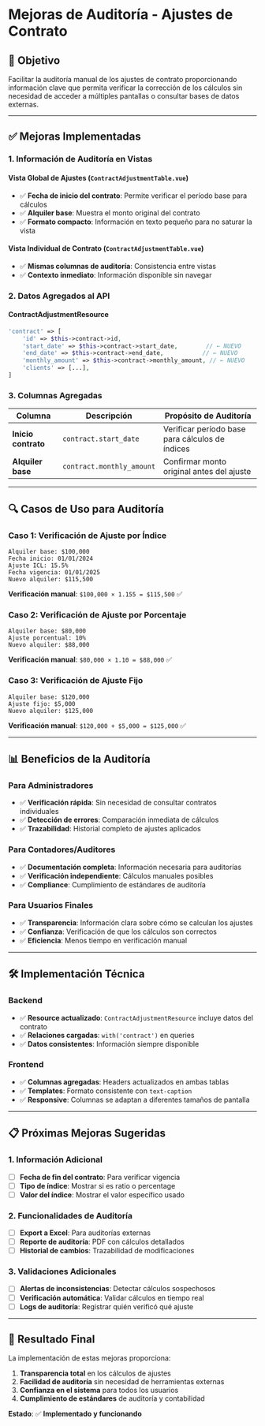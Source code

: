 # Mejoras de Auditoría - Ajustes de Contrato

## 🎯 **Objetivo**

Facilitar la auditoría manual de los ajustes de contrato proporcionando información clave que permita verificar la corrección de los cálculos sin necesidad de acceder a múltiples pantallas o consultar bases de datos externas.

---

## ✅ **Mejoras Implementadas**

### 1. **Información de Auditoría en Vistas**

#### **Vista Global de Ajustes** (`ContractAdjustmentTable.vue`)
- ✅ **Fecha de inicio del contrato**: Permite verificar el período base para cálculos
- ✅ **Alquiler base**: Muestra el monto original del contrato
- ✅ **Formato compacto**: Información en texto pequeño para no saturar la vista

#### **Vista Individual de Contrato** (`ContractAdjustmentTable.vue`)
- ✅ **Mismas columnas de auditoría**: Consistencia entre vistas
- ✅ **Contexto inmediato**: Información disponible sin navegar

### 2. **Datos Agregados al API**

#### **ContractAdjustmentResource**
```php
'contract' => [
    'id' => $this->contract->id,
    'start_date' => $this->contract->start_date,        // ← NUEVO
    'end_date' => $this->contract->end_date,           // ← NUEVO  
    'monthly_amount' => $this->contract->monthly_amount, // ← NUEVO
    'clients' => [...],
]
```

### 3. **Columnas Agregadas**

| Columna | Descripción | Propósito de Auditoría |
|---------|-------------|----------------------|
| **Inicio contrato** | `contract.start_date` | Verificar período base para cálculos de índices |
| **Alquiler base** | `contract.monthly_amount` | Confirmar monto original antes del ajuste |

---

## 🔍 **Casos de Uso para Auditoría**

### **Caso 1: Verificación de Ajuste por Índice**
```
Alquiler base: $100,000
Fecha inicio: 01/01/2024
Ajuste ICL: 15.5%
Fecha vigencia: 01/01/2025
Nuevo alquiler: $115,500
```
**Verificación manual**: `$100,000 × 1.155 = $115,500` ✅

### **Caso 2: Verificación de Ajuste por Porcentaje**
```
Alquiler base: $80,000
Ajuste porcentual: 10%
Nuevo alquiler: $88,000
```
**Verificación manual**: `$80,000 × 1.10 = $88,000` ✅

### **Caso 3: Verificación de Ajuste Fijo**
```
Alquiler base: $120,000
Ajuste fijo: $5,000
Nuevo alquiler: $125,000
```
**Verificación manual**: `$120,000 + $5,000 = $125,000` ✅

---

## 📊 **Beneficios de la Auditoría**

### **Para Administradores**
- ✅ **Verificación rápida**: Sin necesidad de consultar contratos individuales
- ✅ **Detección de errores**: Comparación inmediata de cálculos
- ✅ **Trazabilidad**: Historial completo de ajustes aplicados

### **Para Contadores/Auditores**
- ✅ **Documentación completa**: Información necesaria para auditorías
- ✅ **Verificación independiente**: Cálculos manuales posibles
- ✅ **Compliance**: Cumplimiento de estándares de auditoría

### **Para Usuarios Finales**
- ✅ **Transparencia**: Información clara sobre cómo se calculan los ajustes
- ✅ **Confianza**: Verificación de que los cálculos son correctos
- ✅ **Eficiencia**: Menos tiempo en verificación manual

---

## 🛠 **Implementación Técnica**

### **Backend**
- ✅ **Resource actualizado**: `ContractAdjustmentResource` incluye datos del contrato
- ✅ **Relaciones cargadas**: `with('contract')` en queries
- ✅ **Datos consistentes**: Información siempre disponible

### **Frontend**
- ✅ **Columnas agregadas**: Headers actualizados en ambas tablas
- ✅ **Templates**: Formato consistente con `text-caption`
- ✅ **Responsive**: Columnas se adaptan a diferentes tamaños de pantalla

---

## 📋 **Próximas Mejoras Sugeridas**

### **1. Información Adicional**
- [ ] **Fecha de fin del contrato**: Para verificar vigencia
- [ ] **Tipo de índice**: Mostrar si es ratio o percentage
- [ ] **Valor del índice**: Mostrar el valor específico usado

### **2. Funcionalidades de Auditoría**
- [ ] **Export a Excel**: Para auditorías externas
- [ ] **Reporte de auditoría**: PDF con cálculos detallados
- [ ] **Historial de cambios**: Trazabilidad de modificaciones

### **3. Validaciones Adicionales**
- [ ] **Alertas de inconsistencias**: Detectar cálculos sospechosos
- [ ] **Verificación automática**: Validar cálculos en tiempo real
- [ ] **Logs de auditoría**: Registrar quién verificó qué ajuste

---

## 🎉 **Resultado Final**

La implementación de estas mejoras proporciona:

1. **Transparencia total** en los cálculos de ajustes
2. **Facilidad de auditoría** sin necesidad de herramientas externas
3. **Confianza en el sistema** para todos los usuarios
4. **Cumplimiento de estándares** de auditoría y contabilidad

**Estado**: ✅ **Implementado y funcionando** 
